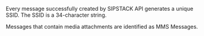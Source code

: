 Every message successfully created by SIPSTACK API generates a unique SSID. The SSID is a 34-character string. 

Messages that contain media attachments are identified as MMS Messages. 